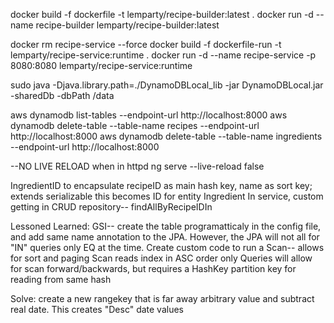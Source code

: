 docker build -f dockerfile -t lemparty/recipe-builder:latest .
docker run -d --name recipe-builder lemparty/recipe-builder:latest



docker rm recipe-service --force
docker build -f dockerfile-run -t lemparty/recipe-service:runtime .
docker run -d --name recipe-service -p 8080:8080 lemparty/recipe-service:runtime


sudo java -Djava.library.path=./DynamoDBLocal_lib -jar DynamoDBLocal.jar -sharedDb -dbPath /data


aws dynamodb list-tables --endpoint-url http://localhost:8000
aws dynamodb delete-table --table-name recipes --endpoint-url http://localhost:8000
aws dynamodb delete-table --table-name ingredients --endpoint-url http://localhost:8000


--NO LIVE RELOAD when in httpd
ng serve --live-reload false


IngredientID to encapsulate recipeID as main hash key, name as sort key; extends serializable
this becomes ID for entity Ingredient
In service, custom getting in CRUD repository-- findAllByRecipeIDIn



Lessoned Learned:
GSI-- create the table programatticaly in the config file, and add same name annotation to the JPA. However, the JPA will not all for "IN" queries only EQ at the time.
Create custom code to run a Scan-- allows for sort and paging
Scan reads index in ASC order only
Queries will allow for scan forward/backwards, but requires a HashKey partition key for reading from same hash

Solve: create a new rangekey that is far away arbitrary value and subtract real date. This creates "Desc" date values

